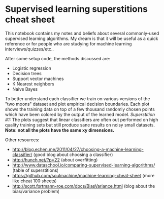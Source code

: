 # Supervised learning superstitions cheat sheet

This notebook contains my notes and beliefs about several commonly-used supervised learning algorithms. My dream is that it will be useful as a quick reference or for people who are studying for machine learning interviews/quizzes/etc..

After some setup code, the methods discussed are:
+ Logistic regression
+ Decision trees
+ Support vector machines
+ K Nearest neighbors
+ Naive Bayes

To better understand each classifier we train on various versions of the "two moons" dataset and plot empirical decision boundaries. Each plot shows the training data on top of a few thousand randomly chosen points which have been colored by the output of the learned model. *Superstition #1:* The plots suggest that linear classifiers are often out performed on high quality training sets but still produce sane results on noisy small datasets. **Note: not all the plots have the same
xy dimensions.**

Other resources:
+ http://blog.echen.me/2011/04/27/choosing-a-machine-learning-classifier/ (good blog about choosing a classifier)
+ http://hunch.net/?p=22 (about overfitting)
+ http://www.dataschool.io/comparing-supervised-learning-algorithms/ (table of superstitions)
+ https://github.com/soulmachine/machine-learning-cheat-sheet (more like cheat 100 sheets)
+ http://scott.fortmann-roe.com/docs/BiasVariance.html (blog about the bias/variance problem)
<div id ="sch" align="center">
<img src="https://komarev.com/ghpvc/?username=Oleg-Evdokimov&style=flat-square&color=blue" alt = ""/>
</div>
